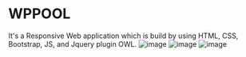 # WPPOOL
It's a Responsive Web application which is build by using HTML, CSS, Bootstrap, JS, and Jquery plugin OWL. 
![image](https://github.com/ay-sha/WPPOOL/assets/98541757/9174c137-b295-4908-a034-bf058a13d1b8)
![image](https://github.com/ay-sha/WPPOOL/assets/98541757/8350046d-7be4-4a42-8fa7-13ca2e01b7ce)
![image](https://github.com/ay-sha/WPPOOL/assets/98541757/507c8782-9890-4f4a-a8d1-f7f0b35b0368)



